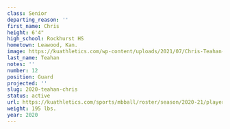 ```yaml
---
class: Senior
departing_reason: ''
first_name: Chris
height: 6'4"
high_school: Rockhurst HS
hometown: Leawood, Kan.
image: https://kuathletics.com/wp-content/uploads/2021/07/Chris-Teahan-12-600x500.jpg
last_name: Teahan
notes: ''
number: 12
position: Guard
projected: ''
slug: 2020-teahan-chris
status: active
url: https://kuathletics.com/sports/mbball/roster/season/2020-21/player/chris-teahan/
weight: 195 lbs.
year: 2020
---
```

